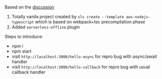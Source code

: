 Based on the [discussion](https://github.com/dherault/serverless-offline/issues/517)

1. Totally vanila project created by `sls create --template aws-nodejs-typescript` which is based on webpack+tsc precompilation phase
2. Added `serverless-offline` plugin

Steps to introduce:
  - npm i
  - npm start
  - visit `http://localhost:3000/hello-async` for repro bug with async/await handler
  - visit `http://localhost:3000/hello-callback` for repro bug with usual callback handler

